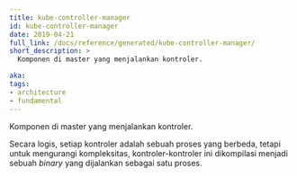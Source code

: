 ```yaml
---
title: kube-controller-manager
id: kube-controller-manager
date: 2019-04-21
full_link: /docs/reference/generated/kube-controller-manager/
short_description: >
  Komponen di master yang menjalankan kontroler.

aka: 
tags:
- architecture
- fundamental
---
```

 Komponen di master yang menjalankan kontroler.

<!--more--> 

Secara logis, setiap kontroler adalah sebuah proses yang berbeda, tetapi untuk mengurangi kompleksitas, kontroler-kontroler ini dikompilasi menjadi sebuah <i> binary </i> yang dijalankan sebagai satu proses. 
